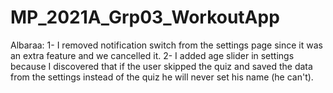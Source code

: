 # MP_2021A_Grp03_WorkoutApp
Albaraa: 
1- I removed notification switch from the settings page since it was an extra feature and we cancelled it.
2- I added age slider in settings because I discovered that if the user skipped the quiz and saved the data from the settings
instead of the quiz he will never set his name (he can't). 

